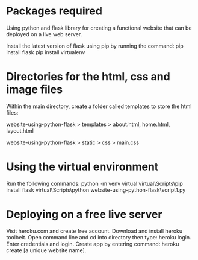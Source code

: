# Packages required
Using python and flask library for creating a functional website that can be deployed on a live web server.

Install the latest version of flask using pip by running the command:
pip install flask
pip install virtualenv


# Directories for the html, css and image files
Within the main directory, create a folder called templates to store the html files:

website-using-python-flask > templates > about.html, home.html, layout.html

website-using-python-flask > static > css > main.css

# Using the virtual environment
Run the following commands:
python -m venv virtual
virtual\Scripts\pip install flask
virtual\Scripts\python website-using-python-flask\script1.py

# Deploying on a free live server
Visit heroku.com and create free account.
Download and install heroku toolbelt.
Open command line and cd into directory then type: heroku login.
Enter credentials and login.
Create app by entering command: heroku create [a unique website name].

